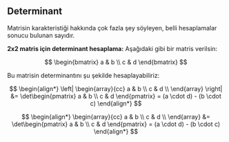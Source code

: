 ## Determinant

Matrisin karakteristiği hakkında çok fazla şey söyleyen, belli hesaplamalar sonucu bulunan sayıdır.

**2x2 matris için determinant hesaplama:** Aşağıdaki gibi bir matris verilsin:

$$
\begin{bmatrix}
a & b \\
c & d
\end{bmatrix}
$$

Bu matrisin determinantını şu şekilde hesaplayabiliriz:

$$
\begin{align*}
\left|
\begin{array}{cc}
a & b \\
c & d \\
\end{array}
\right|
&= \det\begin{pmatrix} 
a & b \\
c & d
\end{pmatrix}
= (a \cdot d) - (b \cdot c)
\end{align*}
$$

$$
\begin{align*}
\begin{array}{cc}
a & b \\
c & d \\
\end{array}
&= \det\begin{pmatrix} 
a & b \\
c & d
\end{pmatrix}
= (a \cdot d) - (b \cdot c)
\end{align*}
$$
